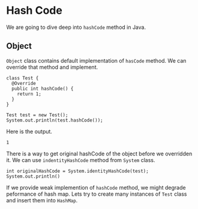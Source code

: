 # Hash Code

We are going to dive deep into `hashCode` method in Java. 

## Object

`Object` class contains default implementation of `hasCode` method. We can override that method and implement. 

```
class Test {
  @Override
  public int hashCode() {
    return 1;
  }
}

Test test = new Test();
System.out.println(test.hashCode());
```

Here is the output.

```
1
```

There is a way to get original hashCode of the object before we overridden it. We can use `indentityHashCode` method from `System` class.

```
int originalHashCode = System.identityHashCode(test);
System.out.println()
```

If we provide weak implemention of `hashCode` method, we might degrade peformance of hash map. Lets try to create many instances of `Test` class and insert them into `HashMap`.





